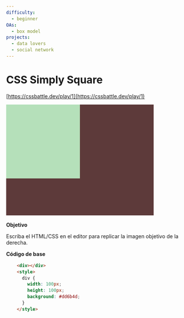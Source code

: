 ```yaml
---
difficulty:
  - beginner
OAs:
  - box model
projects:
  - data lovers
  - social network
---
```


# CSS Simply Square

[https://cssbattle.dev/play/1](https://cssbattle.dev/play/1)

![CSS Simply Square](css_simply_square.png)

__Objetivo__

Escriba el HTML/CSS en el editor para replicar la imagen objetivo de la derecha.

__Código de base__

```html
    <div></div>
    <style>
      div {
        width: 100px;
        height: 100px;
        background: #dd6b4d;
      }
    </style>
```
